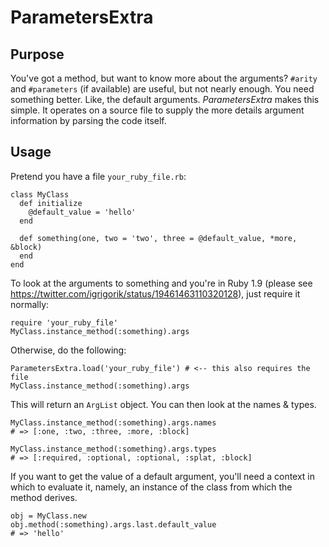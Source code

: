 # ParametersExtra

## Purpose

You've got a method, but want to know more about the arguments? `#arity` and `#parameters` (if available) are useful,
but not nearly enough. You need something better. Like, the default arguments. *ParametersExtra* makes this simple. It operates
on a source file to supply the more details argument information by parsing the code itself.

## Usage

Pretend you have a file `your_ruby_file.rb`:

    class MyClass
      def initialize
        @default_value = 'hello'
      end

      def something(one, two = 'two', three = @default_value, *more, &block)
      end
    end

To look at the arguments to something and you're in Ruby 1.9 (please see https://twitter.com/igrigorik/status/19461463110320128), just require it normally:

    require 'your_ruby_file'
    MyClass.instance_method(:something).args

Otherwise, do the following:
    
    ParametersExtra.load('your_ruby_file') # <-- this also requires the file
    MyClass.instance_method(:something).args
    
This will return an `ArgList` object. You can then look at the names & types.

    MyClass.instance_method(:something).args.names
    # => [:one, :two, :three, :more, :block]

    MyClass.instance_method(:something).args.types
    # => [:required, :optional, :optional, :splat, :block]
    
If you want to get the value of a default argument, you'll need a context in which to evaluate it, namely,
an instance of the class from which the method derives.

    obj = MyClass.new
    obj.method(:something).args.last.default_value
    # => 'hello'